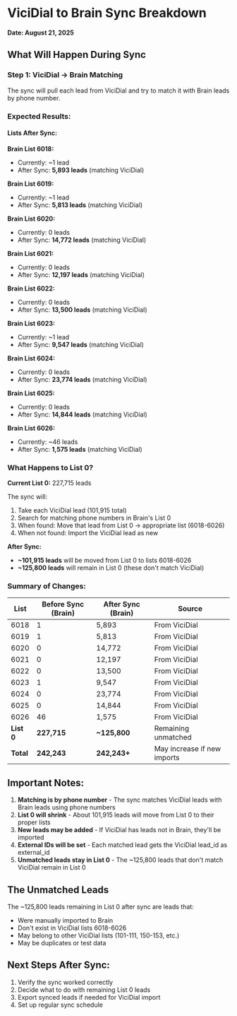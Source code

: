 # ViciDial to Brain Sync Breakdown
**Date: August 21, 2025**

## What Will Happen During Sync

### Step 1: ViciDial → Brain Matching
The sync will pull each lead from ViciDial and try to match it with Brain leads by phone number.

### Expected Results:

#### Lists After Sync:

**Brain List 6018:**
- Currently: ~1 lead
- After Sync: **5,893 leads** (matching ViciDial)

**Brain List 6019:**
- Currently: ~1 lead  
- After Sync: **5,813 leads** (matching ViciDial)

**Brain List 6020:**
- Currently: 0 leads
- After Sync: **14,772 leads** (matching ViciDial)

**Brain List 6021:**
- Currently: 0 leads
- After Sync: **12,197 leads** (matching ViciDial)

**Brain List 6022:**
- Currently: 0 leads
- After Sync: **13,500 leads** (matching ViciDial)

**Brain List 6023:**
- Currently: ~1 lead
- After Sync: **9,547 leads** (matching ViciDial)

**Brain List 6024:**
- Currently: 0 leads
- After Sync: **23,774 leads** (matching ViciDial)

**Brain List 6025:**
- Currently: 0 leads
- After Sync: **14,844 leads** (matching ViciDial)

**Brain List 6026:**
- Currently: ~46 leads
- After Sync: **1,575 leads** (matching ViciDial)

### What Happens to List 0?

**Current List 0:** 227,715 leads

The sync will:
1. Take each ViciDial lead (101,915 total)
2. Search for matching phone numbers in Brain's List 0
3. When found: Move that lead from List 0 → appropriate list (6018-6026)
4. When not found: Import the ViciDial lead as new

**After Sync:**
- **~101,915 leads** will be moved from List 0 to lists 6018-6026
- **~125,800 leads** will remain in List 0 (these don't match ViciDial)

### Summary of Changes:

| List | Before Sync (Brain) | After Sync (Brain) | Source |
|------|-------------------|-------------------|---------|
| 6018 | 1 | 5,893 | From ViciDial |
| 6019 | 1 | 5,813 | From ViciDial |
| 6020 | 0 | 14,772 | From ViciDial |
| 6021 | 0 | 12,197 | From ViciDial |
| 6022 | 0 | 13,500 | From ViciDial |
| 6023 | 1 | 9,547 | From ViciDial |
| 6024 | 0 | 23,774 | From ViciDial |
| 6025 | 0 | 14,844 | From ViciDial |
| 6026 | 46 | 1,575 | From ViciDial |
| **List 0** | **227,715** | **~125,800** | Remaining unmatched |
| **Total** | **242,243** | **242,243+** | May increase if new imports |

## Important Notes:

1. **Matching is by phone number** - The sync matches ViciDial leads with Brain leads using phone numbers
2. **List 0 will shrink** - About 101,915 leads will move from List 0 to their proper lists
3. **New leads may be added** - If ViciDial has leads not in Brain, they'll be imported
4. **External IDs will be set** - Each matched lead gets the ViciDial lead_id as external_id
5. **Unmatched leads stay in List 0** - The ~125,800 leads that don't match ViciDial remain in List 0

## The Unmatched Leads
The ~125,800 leads remaining in List 0 after sync are leads that:
- Were manually imported to Brain
- Don't exist in ViciDial lists 6018-6026
- May belong to other ViciDial lists (101-111, 150-153, etc.)
- May be duplicates or test data

## Next Steps After Sync:
1. Verify the sync worked correctly
2. Decide what to do with remaining List 0 leads
3. Export synced leads if needed for ViciDial import
4. Set up regular sync schedule









